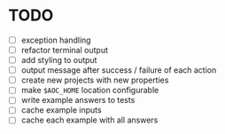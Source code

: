 # TODO

* [ ] exception handling
* [ ] refactor terminal output
* [ ] add styling to output
* [ ] output message after success / failure of each action
* [ ] create new projects with new properties
* [ ] make `$AOC_HOME` location configurable
* [ ] write example answers to tests
* [ ] cache example inputs
* [ ] cache each example with all answers
